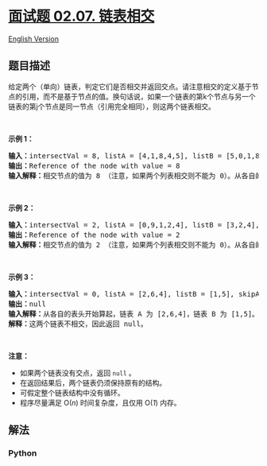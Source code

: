 # [面试题 02.07. 链表相交](https://leetcode-cn.com/problems/intersection-of-two-linked-lists-lcci)

[English Version](/lcci/02.07.Intersection%20of%20Two%20Linked%20Lists/README_EN.md)

## 题目描述

<!-- 这里写题目描述 -->

<p>给定两个（单向）链表，判定它们是否相交并返回交点。请注意相交的定义基于节点的引用，而不是基于节点的值。换句话说，如果一个链表的第k个节点与另一个链表的第j个节点是同一节点（引用完全相同），则这两个链表相交。</p><br><p><strong>示例 1：</strong><pre><strong>输入：</strong>intersectVal = 8, listA = [4,1,8,4,5], listB = [5,0,1,8,4,5], skipA = 2, skipB = 3<br><strong>输出：</strong>Reference of the node with value = 8<br><strong>输入解释：</strong>相交节点的值为 8 （注意，如果两个列表相交则不能为 0）。从各自的表头开始算起，链表 A 为 [4,1,8,4,5]，链表 B 为 [5,0,1,8,4,5]。在 A 中，相交节点前有 2 个节点；在 B 中，相交节点前有 3 个节点。</pre></p><br><p><strong>示例 2：</strong><pre><strong>输入：</strong>intersectVal = 2, listA = [0,9,1,2,4], listB = [3,2,4], skipA = 3, skipB = 1<br><strong>输出：</strong>Reference of the node with value = 2<br><strong>输入解释：</strong>相交节点的值为 2 （注意，如果两个列表相交则不能为 0）。从各自的表头开始算起，链表 A 为 [0,9,1,2,4]，链表 B 为 [3,2,4]。在 A 中，相交节点前有 3 个节点；在 B 中，相交节点前有 1 个节点。</pre></p><br><p><strong>示例 3：</strong><pre><strong>输入：</strong>intersectVal = 0, listA = [2,6,4], listB = [1,5], skipA = 3, skipB = 2<br><strong>输出：</strong>null<br><strong>输入解释：</strong>从各自的表头开始算起，链表 A 为 [2,6,4]，链表 B 为 [1,5]。由于这两个链表不相交，所以 intersectVal 必须为 0，而 skipA 和 skipB 可以是任意值。<br><strong>解释：</strong>这两个链表不相交，因此返回 null。</pre></p><br><p><strong>注意：</strong></p><ul><li>如果两个链表没有交点，返回 <code>null</code> 。</li><li>在返回结果后，两个链表仍须保持原有的结构。</li><li>可假定整个链表结构中没有循环。</li><li>程序尽量满足 O(<em>n</em>) 时间复杂度，且仅用 O(<em>1</em>) 内存。</li></ul>

## 解法

<!-- 这里可写通用的实现逻辑 -->

<!-- tabs:start -->

### **Python**

<!-- 这里可写当前语言的特殊实现逻辑 -->

```python

```

<!-- tabs:end -->
